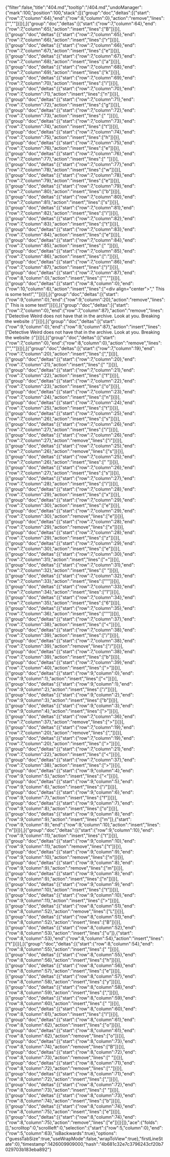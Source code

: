 {"filter":false,"title":"404.md","tooltip":"/404.md","undoManager":{"mark":100,"position":100,"stack":[[{"group":"doc","deltas":[{"start":{"row":7,"column":64},"end":{"row":8,"column":0},"action":"remove","lines":["",""]}]}],[{"group":"doc","deltas":[{"start":{"row":7,"column":64},"end":{"row":7,"column":65},"action":"insert","lines":["B"]}]}],[{"group":"doc","deltas":[{"start":{"row":7,"column":65},"end":{"row":7,"column":66},"action":"insert","lines":["r"]}]}],[{"group":"doc","deltas":[{"start":{"row":7,"column":66},"end":{"row":7,"column":67},"action":"insert","lines":["e"]}]}],[{"group":"doc","deltas":[{"start":{"row":7,"column":67},"end":{"row":7,"column":68},"action":"insert","lines":["a"]}]}],[{"group":"doc","deltas":[{"start":{"row":7,"column":68},"end":{"row":7,"column":69},"action":"insert","lines":["k"]}]}],[{"group":"doc","deltas":[{"start":{"row":7,"column":69},"end":{"row":7,"column":70},"action":"insert","lines":["i"]}]}],[{"group":"doc","deltas":[{"start":{"row":7,"column":70},"end":{"row":7,"column":71},"action":"insert","lines":["n"]}]}],[{"group":"doc","deltas":[{"start":{"row":7,"column":71},"end":{"row":7,"column":72},"action":"insert","lines":["g"]}]}],[{"group":"doc","deltas":[{"start":{"row":7,"column":72},"end":{"row":7,"column":73},"action":"insert","lines":[" "]}]}],[{"group":"doc","deltas":[{"start":{"row":7,"column":73},"end":{"row":7,"column":74},"action":"insert","lines":["t"]}]}],[{"group":"doc","deltas":[{"start":{"row":7,"column":74},"end":{"row":7,"column":75},"action":"insert","lines":["h"]}]}],[{"group":"doc","deltas":[{"start":{"row":7,"column":75},"end":{"row":7,"column":76},"action":"insert","lines":["e"]}]}],[{"group":"doc","deltas":[{"start":{"row":7,"column":76},"end":{"row":7,"column":77},"action":"insert","lines":[" "]}]}],[{"group":"doc","deltas":[{"start":{"row":7,"column":77},"end":{"row":7,"column":78},"action":"insert","lines":["w"]}]}],[{"group":"doc","deltas":[{"start":{"row":7,"column":78},"end":{"row":7,"column":79},"action":"insert","lines":["e"]}]}],[{"group":"doc","deltas":[{"start":{"row":7,"column":79},"end":{"row":7,"column":80},"action":"insert","lines":["b"]}]}],[{"group":"doc","deltas":[{"start":{"row":7,"column":80},"end":{"row":7,"column":81},"action":"insert","lines":["s"]}]}],[{"group":"doc","deltas":[{"start":{"row":7,"column":81},"end":{"row":7,"column":82},"action":"insert","lines":["i"]}]}],[{"group":"doc","deltas":[{"start":{"row":7,"column":82},"end":{"row":7,"column":83},"action":"insert","lines":["t"]}]}],[{"group":"doc","deltas":[{"start":{"row":7,"column":83},"end":{"row":7,"column":84},"action":"insert","lines":["e"]}]}],[{"group":"doc","deltas":[{"start":{"row":7,"column":84},"end":{"row":7,"column":85},"action":"insert","lines":[" "]}]}],[{"group":"doc","deltas":[{"start":{"row":7,"column":85},"end":{"row":7,"column":86},"action":"insert","lines":[":"]}]}],[{"group":"doc","deltas":[{"start":{"row":7,"column":86},"end":{"row":7,"column":87},"action":"insert","lines":[")"]}]}],[{"group":"doc","deltas":[{"start":{"row":7,"column":87},"end":{"row":8,"column":0},"action":"insert","lines":["",""]}]}],[{"group":"doc","deltas":[{"start":{"row":8,"column":0},"end":{"row":10,"column":6},"action":"insert","lines":["<div align=\"center\">","  This is some text!","</div>"]}]}],[{"group":"doc","deltas":[{"start":{"row":9,"column":0},"end":{"row":9,"column":20},"action":"remove","lines":["  This is some text!"]}]}],[{"group":"doc","deltas":[{"start":{"row":7,"column":0},"end":{"row":7,"column":87},"action":"remove","lines":["Detective Weird does not have that in the archive. Look at you. Breaking the website :)"]}]}],[{"group":"doc","deltas":[{"start":{"row":9,"column":0},"end":{"row":9,"column":87},"action":"insert","lines":["Detective Weird does not have that in the archive. Look at you. Breaking the website :)"]}]}],[{"group":"doc","deltas":[{"start":{"row":7,"column":0},"end":{"row":8,"column":0},"action":"remove","lines":["",""]}]}],[{"group":"doc","deltas":[{"start":{"row":7,"column":19},"end":{"row":7,"column":20},"action":"insert","lines":[","]}]}],[{"group":"doc","deltas":[{"start":{"row":7,"column":20},"end":{"row":7,"column":21},"action":"insert","lines":[" "]}]}],[{"group":"doc","deltas":[{"start":{"row":7,"column":21},"end":{"row":7,"column":22},"action":"insert","lines":["f"]}]}],[{"group":"doc","deltas":[{"start":{"row":7,"column":22},"end":{"row":7,"column":23},"action":"insert","lines":["o"]}]}],[{"group":"doc","deltas":[{"start":{"row":7,"column":23},"end":{"row":7,"column":24},"action":"insert","lines":["n"]}]}],[{"group":"doc","deltas":[{"start":{"row":7,"column":24},"end":{"row":7,"column":25},"action":"insert","lines":["t"]}]}],[{"group":"doc","deltas":[{"start":{"row":7,"column":25},"end":{"row":7,"column":26},"action":"insert","lines":["s"]}]}],[{"group":"doc","deltas":[{"start":{"row":7,"column":26},"end":{"row":7,"column":27},"action":"insert","lines":["i"]}]}],[{"group":"doc","deltas":[{"start":{"row":7,"column":26},"end":{"row":7,"column":27},"action":"remove","lines":["i"]}]}],[{"group":"doc","deltas":[{"start":{"row":7,"column":25},"end":{"row":7,"column":26},"action":"remove","lines":["s"]}]}],[{"group":"doc","deltas":[{"start":{"row":7,"column":25},"end":{"row":7,"column":26},"action":"insert","lines":[" "]}]}],[{"group":"doc","deltas":[{"start":{"row":7,"column":26},"end":{"row":7,"column":27},"action":"insert","lines":["s"]}]}],[{"group":"doc","deltas":[{"start":{"row":7,"column":27},"end":{"row":7,"column":28},"action":"insert","lines":["i"]}]}],[{"group":"doc","deltas":[{"start":{"row":7,"column":28},"end":{"row":7,"column":29},"action":"insert","lines":["x"]}]}],[{"group":"doc","deltas":[{"start":{"row":7,"column":29},"end":{"row":7,"column":30},"action":"insert","lines":["e"]}]}],[{"group":"doc","deltas":[{"start":{"row":7,"column":29},"end":{"row":7,"column":30},"action":"remove","lines":["e"]}]}],[{"group":"doc","deltas":[{"start":{"row":7,"column":28},"end":{"row":7,"column":29},"action":"remove","lines":["x"]}]}],[{"group":"doc","deltas":[{"start":{"row":7,"column":28},"end":{"row":7,"column":29},"action":"insert","lines":["z"]}]}],[{"group":"doc","deltas":[{"start":{"row":7,"column":29},"end":{"row":7,"column":30},"action":"insert","lines":["e"]}]}],[{"group":"doc","deltas":[{"start":{"row":7,"column":30},"end":{"row":7,"column":31},"action":"insert","lines":["="]}]}],[{"group":"doc","deltas":[{"start":{"row":7,"column":31},"end":{"row":7,"column":32},"action":"insert","lines":[" "]}]}],[{"group":"doc","deltas":[{"start":{"row":7,"column":32},"end":{"row":7,"column":33},"action":"insert","lines":["\""]}]}],[{"group":"doc","deltas":[{"start":{"row":7,"column":33},"end":{"row":7,"column":34},"action":"insert","lines":["1"]}]}],[{"group":"doc","deltas":[{"start":{"row":7,"column":34},"end":{"row":7,"column":35},"action":"insert","lines":["6"]}]}],[{"group":"doc","deltas":[{"start":{"row":7,"column":35},"end":{"row":7,"column":36},"action":"insert","lines":["\""]}]}],[{"group":"doc","deltas":[{"start":{"row":7,"column":37},"end":{"row":7,"column":38},"action":"insert","lines":["<"]}]}],[{"group":"doc","deltas":[{"start":{"row":7,"column":38},"end":{"row":7,"column":39},"action":"insert","lines":["/"]}]}],[{"group":"doc","deltas":[{"start":{"row":7,"column":38},"end":{"row":7,"column":39},"action":"remove","lines":["/"]}]}],[{"group":"doc","deltas":[{"start":{"row":7,"column":38},"end":{"row":7,"column":39},"action":"insert","lines":["b"]}]}],[{"group":"doc","deltas":[{"start":{"row":7,"column":39},"end":{"row":7,"column":40},"action":"insert","lines":[">"]}]}],[{"group":"doc","deltas":[{"start":{"row":9,"column":0},"end":{"row":9,"column":1},"action":"insert","lines":["<"]}]}],[{"group":"doc","deltas":[{"start":{"row":9,"column":1},"end":{"row":9,"column":2},"action":"insert","lines":["/"]}]}],[{"group":"doc","deltas":[{"start":{"row":9,"column":2},"end":{"row":9,"column":3},"action":"insert","lines":["b"]}]}],[{"group":"doc","deltas":[{"start":{"row":9,"column":3},"end":{"row":9,"column":4},"action":"insert","lines":[">"]}]}],[{"group":"doc","deltas":[{"start":{"row":7,"column":36},"end":{"row":7,"column":37},"action":"remove","lines":[">"]}]}],[{"group":"doc","deltas":[{"start":{"row":7,"column":19},"end":{"row":7,"column":20},"action":"remove","lines":[","]}]}],[{"group":"doc","deltas":[{"start":{"row":7,"column":19},"end":{"row":7,"column":20},"action":"insert","lines":[">"]}]}],[{"group":"doc","deltas":[{"start":{"row":7,"column":21},"end":{"row":7,"column":22},"action":"insert","lines":["<"]}]}],[{"group":"doc","deltas":[{"start":{"row":7,"column":37},"end":{"row":7,"column":38},"action":"insert","lines":[">"]}]}],[{"group":"doc","deltas":[{"start":{"row":9,"column":4},"end":{"row":9,"column":5},"action":"insert","lines":["<"]}]}],[{"group":"doc","deltas":[{"start":{"row":9,"column":5},"end":{"row":9,"column":6},"action":"insert","lines":["/"]}]}],[{"group":"doc","deltas":[{"start":{"row":9,"column":6},"end":{"row":9,"column":7},"action":"insert","lines":["f"]}]}],[{"group":"doc","deltas":[{"start":{"row":9,"column":7},"end":{"row":9,"column":8},"action":"insert","lines":["o"]}]}],[{"group":"doc","deltas":[{"start":{"row":9,"column":8},"end":{"row":9,"column":9},"action":"insert","lines":["m"]},{"start":{"row":9,"column":9},"end":{"row":9,"column":10},"action":"insert","lines":["n"]}]}],[{"group":"doc","deltas":[{"start":{"row":9,"column":10},"end":{"row":9,"column":11},"action":"insert","lines":["t"]}]}],[{"group":"doc","deltas":[{"start":{"row":9,"column":10},"end":{"row":9,"column":11},"action":"remove","lines":["t"]}]}],[{"group":"doc","deltas":[{"start":{"row":9,"column":9},"end":{"row":9,"column":10},"action":"remove","lines":["n"]}]}],[{"group":"doc","deltas":[{"start":{"row":9,"column":8},"end":{"row":9,"column":9},"action":"remove","lines":["m"]}]}],[{"group":"doc","deltas":[{"start":{"row":9,"column":8},"end":{"row":9,"column":9},"action":"insert","lines":["n"]}]}],[{"group":"doc","deltas":[{"start":{"row":9,"column":9},"end":{"row":9,"column":10},"action":"insert","lines":["t"]}]}],[{"group":"doc","deltas":[{"start":{"row":9,"column":10},"end":{"row":9,"column":11},"action":"insert","lines":[">"]}]}],[{"group":"doc","deltas":[{"start":{"row":8,"column":51},"end":{"row":8,"column":52},"action":"remove","lines":["L"]}]}],[{"group":"doc","deltas":[{"start":{"row":8,"column":51},"end":{"row":8,"column":52},"action":"insert","lines":["B"]}]}],[{"group":"doc","deltas":[{"start":{"row":8,"column":52},"end":{"row":8,"column":53},"action":"insert","lines":["u"]},{"start":{"row":8,"column":53},"end":{"row":8,"column":54},"action":"insert","lines":["t"]}]}],[{"group":"doc","deltas":[{"start":{"row":8,"column":54},"end":{"row":8,"column":55},"action":"insert","lines":[" "]}]}],[{"group":"doc","deltas":[{"start":{"row":8,"column":55},"end":{"row":8,"column":56},"action":"insert","lines":["h"]}]}],[{"group":"doc","deltas":[{"start":{"row":8,"column":56},"end":{"row":8,"column":57},"action":"insert","lines":["e"]}]}],[{"group":"doc","deltas":[{"start":{"row":8,"column":57},"end":{"row":8,"column":58},"action":"insert","lines":["y"]}]}],[{"group":"doc","deltas":[{"start":{"row":8,"column":58},"end":{"row":8,"column":59},"action":"insert","lines":[","]}]}],[{"group":"doc","deltas":[{"start":{"row":8,"column":59},"end":{"row":8,"column":60},"action":"insert","lines":[" "]}]}],[{"group":"doc","deltas":[{"start":{"row":8,"column":60},"end":{"row":8,"column":61},"action":"insert","lines":["l"]}]}],[{"group":"doc","deltas":[{"start":{"row":8,"column":61},"end":{"row":8,"column":62},"action":"insert","lines":["o"]}]}],[{"group":"doc","deltas":[{"start":{"row":8,"column":61},"end":{"row":8,"column":62},"action":"remove","lines":["o"]}]}],[{"group":"doc","deltas":[{"start":{"row":8,"column":73},"end":{"row":8,"column":74},"action":"remove","lines":["B"]}]}],[{"group":"doc","deltas":[{"start":{"row":8,"column":72},"end":{"row":8,"column":73},"action":"remove","lines":[" "]}]}],[{"group":"doc","deltas":[{"start":{"row":8,"column":71},"end":{"row":8,"column":72},"action":"remove","lines":["."]}]}],[{"group":"doc","deltas":[{"start":{"row":8,"column":71},"end":{"row":8,"column":72},"action":"insert","lines":[","]}]}],[{"group":"doc","deltas":[{"start":{"row":8,"column":72},"end":{"row":8,"column":73},"action":"insert","lines":[" "]}]}],[{"group":"doc","deltas":[{"start":{"row":8,"column":73},"end":{"row":8,"column":74},"action":"insert","lines":["b"]}]}],[{"group":"doc","deltas":[{"start":{"row":8,"column":74},"end":{"row":8,"column":75},"action":"insert","lines":["e"]}]}],[{"group":"doc","deltas":[{"start":{"row":8,"column":74},"end":{"row":8,"column":75},"action":"remove","lines":["e"]}]}]]},"ace":{"folds":[],"scrolltop":0,"scrollleft":0,"selection":{"start":{"row":5,"column":0},"end":{"row":5,"column":63},"isBackwards":true},"options":{"guessTabSize":true,"useWrapMode":false,"wrapToView":true},"firstLineState":0},"timestamp":1426009909000,"hash":"4b681c32e7c3796243cf20b7029703b183eba892"}